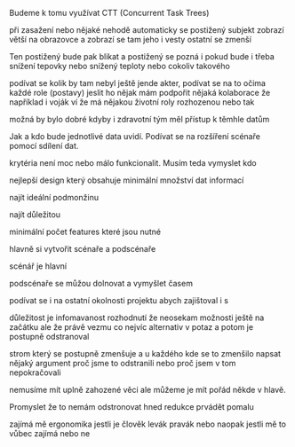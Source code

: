 Budeme k tomu využívat CTT (Concurrent Task Trees)

při zasažení nebo nějaké nehodě automaticky se postižený subjekt zobrazí větší na obrazovce  a zobrazí se tam jeho i vesty ostatní se zmenší

Ten postižený bude pak blikat a postižený se pozná i pokud bude i třeba snížení tepovky nebo snížený teploty nebo cokoliv takového

podívat se kolik by tam nebyl ještě jende akter, podívat se na to očima každé role (postavy) jeslit ho nějak mám podpořit nějaká kolaborace že například i voják ví že má nějakou životní roly rozhozenou nebo tak

možná by bylo dobré kdyby i zdravotní tým měl přístup k těmhle datům

Jak a kdo bude jednotlivé data uvidí. Podívat se na rozšíření scénaře pomocí sdílení dat. 

krytéria není moc nebo málo funkcionalit. Musím teda vymyslet kdo 

nejlepší design který obsahuje minimální množství dat informací

najít ideální podmonžinu

najít důležitou 

minimální počet features které jsou nutné 

hlavně si vytvořit scénaře a podscénaře

scénář je hlavní

podscénaře se můžou dolnovat a vymyšlet časem

podívat se i na ostatní okolnosti projektu abych zajištoval i s 

důležitost je infomavanost rozhodnutí že neosekam možnosti ještě na začátku ale že právě vezmu co nejvíc alternativ v potaz a potom je postupně odstranoval

strom který se postupně zmenšuje a u každého kde se to zmenšilo napsat nějaký argument proč jsme to odstranili nebo proč jsem v tom nepokračovali

nemusíme mít uplně zahozené věci ale můžeme je mít pořád někde v hlavě.

Promyslet že to nemám odstronovat hned redukce prvádět pomalu

zajímá mě ergonomika jestli je člověk levák pravák nebo naopak jestli mě to vůbec zajímá nebo ne